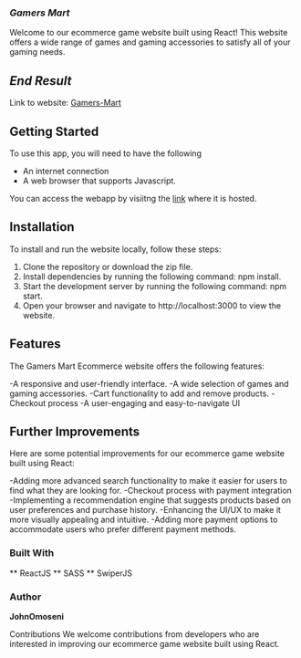 ### _Gamers Mart_

Welcome to our ecommerce game website built using React! This website offers a wide range of games and gaming accessories to satisfy all of your gaming needs.

## _End Result_

Link to website: [Gamers-Mart](https://gamify-mart.vercel.app)

## Getting Started

To use this app, you will need to have the following

- An internet connection
- A web browser that supports Javascript.

You can access the webapp by visiitng the [link](https://gamify-mart.vercel.app) where it is hosted.

## Installation
To install and run the website locally, follow these steps:

1. Clone the repository or download the zip file.
2. Install dependencies by running the following command: npm install.
3. Start the development server by running the following command: npm start.
4. Open your browser and navigate to http://localhost:3000 to view the website.

## Features
The Gamers Mart Ecommerce website offers the following features:

-A responsive and user-friendly interface.
-A wide selection of games and gaming accessories.
-Cart functionality to add and remove products.
-Checkout process
-A user-engaging and easy-to-navigate UI

## Further Improvements
Here are some potential improvements for our ecommerce game website built using React:

-Adding more advanced search functionality to make it easier for users to find what they are looking for.
-Checkout process with payment integration
-Implementing a recommendation engine that suggests products based on user preferences and purchase history.
-Enhancing the UI/UX to make it more visually appealing and intuitive.
-Adding more payment options to accommodate users who prefer different payment methods.

### Built With

** ReactJS
** SASS
** SwiperJS

### Author

**JohnOmoseni**

Contributions
We welcome contributions from developers who are interested in improving our ecommerce game website built using React.
